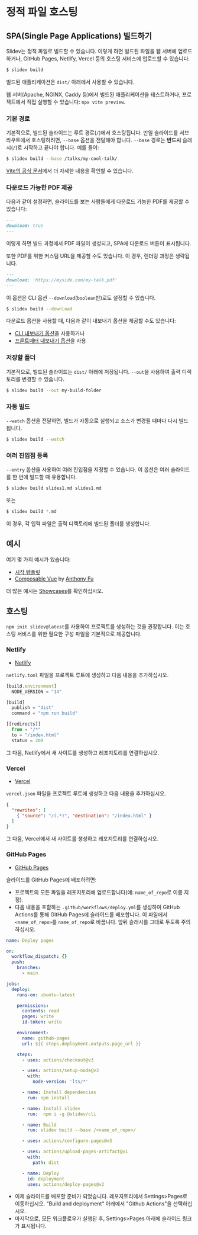 
# 정적 파일 호스팅

## SPA(Single Page Applications) 빌드하기

Slidev는 정적 파일로 빌드할 수 있습니다. 이렇게 하면 빌드된 파일을 웹 서버에 업로드하거나, GitHub Pages, Netlify, Vercel 등의 호스팅 서비스에 업로드할 수 있습니다.

```bash
$ slidev build
```

빌드된 애플리케이션은 `dist/` 아래에서 사용할 수 있습니다.

웹 서버(Apache, NGINX, Caddy 등)에서 빌드된 애플리케이션을 테스트하거나, 프로젝트에서 직접 실행할 수 있습니다: `npx vite preview`.

### 기본 경로

기본적으로, 빌드된 슬라이드는 루트 경로(`/`)에서 호스팅됩니다. 만일 슬라이드를 서브 라우트에서 호스팅하려면, `--base` 옵션을 전달해야 합니다. `--base` 경로는 **반드시** 슬래시(`/`)로 시작하고 끝나야 합니다. 예를 들어:

```bash
$ slidev build --base /talks/my-cool-talk/
```

[Vite의 공식 문서](https://vitejs.dev/guide/build.html#public-base-path)에서 더 자세한 내용을 확인할 수 있습니다.

### 다운로드 가능한 PDF 제공

다음과 같이 설정하면, 슬라이드를 보는 사람들에게 다운로드 가능한 PDF를 제공할 수 있습니다:

```md
---
download: true
---
```

이렇게 하면 빌드 과정에서 PDF 파일이 생성되고, SPA에 다운로드 버튼이 표시됩니다.

또한 PDF를 위한 커스텀 URL을 제공할 수도 있습니다. 이 경우, 렌더링 과정은 생략됩니다.

```md
---
download: 'https://myside.com/my-talk.pdf'
---
```

이 옵션은 CLI 옵션 `--download`(`boolean`만)로도 설정할 수 있습니다.

```bash
$ slidev build --download
```

다운로드 옵션을 사용할 때, 다음과 같이 내보내기 옵션을 제공할 수도 있습니다:

* [CLI 내보내기 옵션](/guide/exporting.html)을 사용하거나
* [프론트매터 내보내기 옵션](/custom/#frontmatter-configures)을 사용

### 저장할 폴더

기본적으로, 빌드된 슬라이드는 `dist/` 아래에 저장됩니다. `--out`을 사용하여 출력 디렉토리를 변경할 수 있습니다.

```bash
$ slidev build --out my-build-folder
```

### 자동 빌드

`--watch` 옵션을 전달하면, 빌드가 자동으로 실행되고 소스가 변경될 때마다 다시 빌드됩니다.

```bash
$ slidev build --watch
```

### 여러 진입점 등록

`--entry` 옵션을 사용하여 여러 진입점을 지정할 수 있습니다. 이 옵션은 여러 슬라이드를 한 번에 빌드할 때 유용합니다.

```bash
$ slidev build slides1.md slides1.md
```

또는

```bash
$ slidev build *.md
```

이 경우, 각 입력 파일은 출력 디렉토리에 빌드된 폴더를 생성합니다.

## 예시

여기 몇 가지 예시가 있습니다:

- [시작 템플릿](https://ko.sli.dev/demo/starter)
- [Composable Vue](https://talks.antfu.me/2021/composable-vue) by [Anthony Fu](https://github.com/antfu)

더 많은 예시는 [Showcases](/showcases)를 확인하십시오.

## 호스팅

`npm init slidev@latest`를 사용하여 프로젝트를 생성하는 것을 권장합니다. 이는 호스팅 서비스를 위한 필요한 구성 파일을 기본적으로 제공합니다.

### Netlify

- [Netlify](https://netlify.com/)

`netlify.toml` 파일을 프로젝트 루트에 생성하고 다음 내용을 추가하십시오.

```ts
[build.environment]
  NODE_VERSION = "14"

[build]
  publish = "dist"
  command = "npm run build"

[[redirects]]
  from = "/*"
  to = "/index.html"
  status = 200
```

그 다음, Netlify에서 새 사이트를 생성하고 레포지토리를 연결하십시오.

### Vercel

- [Vercel](https://vercel.com/)

`vercel.json` 파일을 프로젝트 루트에 생성하고 다음 내용을 추가하십시오.

```json
{
  "rewrites": [
    { "source": "/(.*)", "destination": "/index.html" }
  ]
}
```

그 다음, Vercel에서 새 사이트를 생성하고 레포지토리를 연결하십시오.

### GitHub Pages

- [GitHub Pages](https://pages.github.com/)

슬라이드를 GitHub Pages에 배포하려면:
- 프로젝트의 모든 파일을 레포지토리에 업로드합니다(예: `name_of_repo`로 이름 지정).
- 다음 내용을 포함하는 `.github/workflows/deploy.yml`를 생성하여 GitHub Actions를 통해 GitHub Pages에 슬라이드를 배포합니다. 이 파일에서 `<name_of_repo>`를 `name_of_repo`로 바꿉니다. 앞뒤 슬래시를 그대로 두도록 주의하십시오.

```yaml
name: Deploy pages

on:
  workflow_dispatch: {}
  push:
    branches:
      - main

jobs:
  deploy:
    runs-on: ubuntu-latest

    permissions:
      contents: read
      pages: write
      id-token: write

    environment:
      name: github-pages
      url: ${{ steps.deployment.outputs.page_url }}

    steps:
      - uses: actions/checkout@v3

      - uses: actions/setup-node@v3
        with:
          node-version: 'lts/*'

      - name: Install dependencies
        run: npm install

      - name: Install slidev
        run:  npm i -g @slidev/cli

      - name: Build
        run: slidev build --base /<name_of_repo>/

      - uses: actions/configure-pages@v3

      - uses: actions/upload-pages-artifact@v1
        with:
          path: dist

      - name: Deploy
        id: deployment
        uses: actions/deploy-pages@v2
```
- 이제 슬라이드를 배포할 준비가 되었습니다. 레포지토리에서 Settings>Pages로 이동하십시오. "Build and deployment" 아래에서 "Github Actions"을 선택하십시오.
- 마지막으로, 모든 워크플로우가 실행된 후, Settings>Pages 아래에 슬라이드 링크가 표시됩니다.
